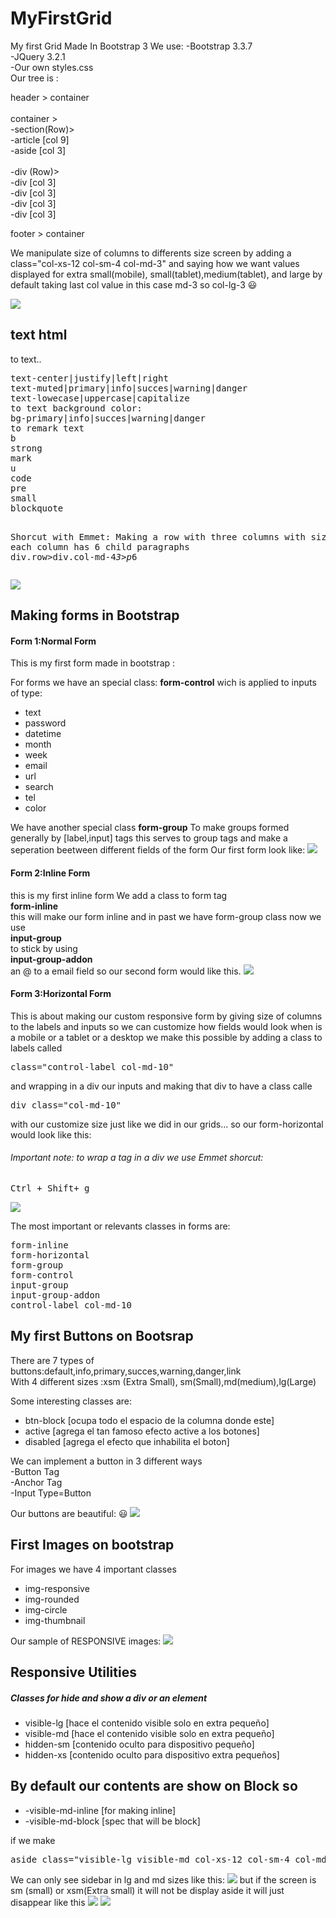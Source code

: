 # MyFirstGrid
My first Grid Made In Bootstrap 3
We use:
-Bootstrap 3.3.7
<br>
-JQuery 3.2.1
<br>
-Our own styles.css 
<br>
Our tree is :

header > container
<br><br>
container > <br>
  -section(Row)><br>
    -article [col 9]<br>
    -aside [col 3]
  <br><br>
  -div (Row)> <br> 
    -div [col 3]<br>
    -div [col 3]<br>
    -div [col 3]<br>
    -div [col 3]<br>
    
footer > container

We manipulate size of columns to differents size screen by adding a class="col-xs-12 col-sm-4 col-md-3"
and saying how we want values displayed for extra small(mobile), small(tablet),medium(tablet), 
and large by default taking last col value in this case md-3 so col-lg-3 :smiley:

<img src="http://i1093.photobucket.com/albums/i422/Psycriss__/Seleccin_099_zpsqfwxbu5l.png">

<h2>text html</h2>
	to text..
<pre>
text-center|justify|left|right
text-muted|primary|info|succes|warning|danger
text-lowecase|uppercase|capitalize
to text background color:
bg-primary|info|succes|warning|danger
to remark text
b
strong
mark
u
code
pre
small
blockquote

Shorcut with Emmet:
Making a row with three columns with size 4 and each column has 6 child paragraphs
div.row>div.col-md-4*3>p*6
</pre>
<img src="http://i1093.photobucket.com/albums/i422/Psycriss__/Seleccin_100_zpsfddqezy7.png">

<h2>Making forms in Bootstrap</h2>
<h4>Form 1:Normal Form</h4>
This is my first form made in bootstrap :

For forms we have an special class: <strong>form-control</strong>
wich is applied to inputs of type:
<ul>
<li>text</li>
<li>password</li>
<li>datetime</li>
<li>month</li>
<li>week</li>
<li>email</li>
<li>url</li>
<li>search</li>
<li>tel</li>
<li>color</li>
</ul>

We have another special class <strong>form-group</strong>
To make groups formed generally by [label,input] tags this serves to group tags
and make a seperation beetween different fields of the form
Our first form look like:
<img src="http://i1093.photobucket.com/albums/i422/Psycriss__/Seleccin_106_zpssaga8wth.png">

<h4>Form 2:Inline Form</h4>
this is my first inline form
We add a class to form tag 
<br>
<strong>form-inline</strong> 
<br>
this will make our form inline and in past we have form-group class now we use 
<br><strong>input-group</strong><br>
to stick by using 
<br>
<strong>input-group-addon</strong> 
<br>
an @ to a email field so our second form would like this.

<img src="http://i1093.photobucket.com/albums/i422/Psycriss__/Seleccin_107_zpshfpfnrs2.png">

<h4>Form 3:Horizontal Form</h4>
This is about making our custom responsive form by giving size of columns to the labels and inputs
so we can customize how fields would look when is a mobile or a tablet or a desktop
we make this possible by adding a class to labels called <pre>class="control-label col-md-10"</pre> and wrapping in a div
our inputs and making that div to have a class calle <pre>div class="col-md-10"</pre> with our customize size just like we did in our grids... so our form-horizontal would look like this:
<h6>Important note: to wrap a tag in a div we use Emmet shorcut:</h6>
<pre>Ctrl + Shift+ g</pre>
<img src="http://i1093.photobucket.com/albums/i422/Psycriss__/Seleccin_108_zpsmudaxvgb.png">

The most important or relevants classes in forms are:

<pre>
form-inline
form-horizontal
form-group
form-control
input-group
input-group-addon
control-label col-md-10
</pre>

<h2>My first Buttons on Bootsrap</h2>
There are 7 types of buttons:default,info,primary,succes,warning,danger,link
<br>
With 4 different sizes :xsm (Extra Small), sm(Small),md(medium),lg(Large) 
<br>

Some interesting classes are:
<ul>
<li>btn-block [ocupa todo el espacio de la columna donde este]</li>
<li>active [agrega el tan famoso efecto active a los botones]</li>
<li>disabled [agrega el efecto que inhabilita el boton]</li>
</ul>
We can implement a button in 3 different ways<br>
	-Button Tag<br>
	-Anchor Tag<br>
	-Input Type=Button<br>

Our buttons are beautiful: :smiley:
<img src="http://i1093.photobucket.com/albums/i422/Psycriss__/Seleccin_109_zpsugu1w3dn.png">


<h2>First Images on bootstrap</h2>
For images we have 4 important classes
<ul>
	<li>img-responsive</li>
	<li>img-rounded</li>
	<li>img-circle</li>
	<li>img-thumbnail</li>
</ul>

Our sample of RESPONSIVE images:
<img src="http://i1093.photobucket.com/albums/i422/Psycriss__/Seleccin_103_zpss3wcrppv.png">

<h2>Responsive Utilities</h2>
<h5>Classes for hide and show a div or an element</h5>
<ul>
	<li>visible-lg [hace el contenido visible solo en extra pequeño]</li>
	<li>visible-md  [hace el contenido visible solo en extra pequeño]</li>
	<li>hidden-sm [contenido oculto para dispositivo pequeño]</li>
	<li>hidden-xs [contenido oculto para dispositivo extra pequeños]</li>
</ul>
<h2>By default our contents are show on Block so</h2>
<ul>
	<li>-visible-md-inline  [for making inline]</li>
	<li>-visible-md-block   [spec that will be block]</li>
</ul>
 if we make <pre>aside class="visible-lg visible-md col-xs-12 col-sm-4 col-md-3"</pre>
 We can only see sidebar in lg and md sizes 
 like this:
 <img src="http://i1093.photobucket.com/albums/i422/Psycriss__/Seleccin_099_zpsqfwxbu5l.png">
 but if the screen is sm (small) or xsm(Extra small)
 it will not be display aside it will just disappear like this
 <img src="http://i1093.photobucket.com/albums/i422/Psycriss__/Seleccin_111_zpsqpgrkd9d.png">
 <img src="http://i1093.photobucket.com/albums/i422/Psycriss__/Seleccin_112_zps7dveffum.png">
 
 
